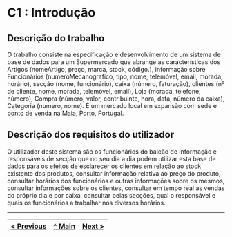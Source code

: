 # C1 : Introdução


## Descrição do trabalho
O trabalho consiste na especificação e desenvolvimento de um sistema de base de dados para um Supermercado que abrange as características dos Artigos (nomeArtigo, preço, marca, stock, código.), informação sobre Funcionários (numeroMecanografico, tipo, nome, telemóvel, email, morada, horário), secção (nome, funcionário), caixa (número, faturação), clientes (nº de cliente, nome, morada, telemóvel, email), Loja (morada, telefone, número), Compra (número, valor, contribuinte, hora, data, número da caixa), Categoria (numero, nome). É um mercado local em expansão com sede e ponto de venda na Maia, Porto, Portugal.

## Descrição dos requisitos do utilizador

O utilizador deste sistema são os funcionários do balcão de informação e responsáveis de secção que no seu dia a dia podem utilizar esta base de dados para os efeitos de esclarecer os clientes em relação ao stock existente dos produtos, consultar informação relativa ao preço do produto, consultar horários dos funcionários e outras informações sobre os mesmos, consultar informações sobre os clientes, consultar em tempo real as vendas do próprio dia e por caixa, consultar pelas secções, qual o responsável e quais os funcionários a trabalhar nos diversos horários. 


---
[< Previous](rebd00.md) | [^ Main](https://github.com/exemploTrabalho/reportSIBD/) | [Next >](rebd02.md)
:--- | :---: | ---: 
